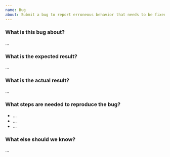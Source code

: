 ```yaml
---
name: Bug
about: Submit a bug to report erroneous behavior that needs to be fixed.
---
```


### What is this bug about?

…

### What is the expected result?

…

### What is the actual result?

…

### What steps are needed to reproduce the bug?

- …
- …
- …

### What else should we know?

…
